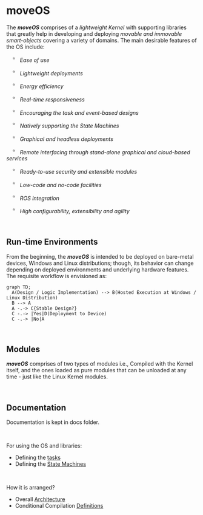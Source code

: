 # moveOS

The ***moveOS*** comprises of a *lightweight Kernel* with supporting libraries that greatly help in developing and deploying *movable and immovable smart-objects* covering a variety of domains. The main desirable features of the OS include:

&nbsp; &nbsp; <sup>:star:</sup> &nbsp; *Ease of use*

&nbsp; &nbsp; <sup>:star:</sup> &nbsp; *Lightweight deployments*

&nbsp; &nbsp; <sup>:star:</sup> &nbsp; *Energy efficiency*

&nbsp; &nbsp; <sup>:star:</sup> &nbsp; *Real-time responsiveness*

&nbsp; &nbsp; <sup>:star:</sup> &nbsp; *Encouraging the task and event-based designs*

&nbsp; &nbsp; <sup>:star:</sup> &nbsp; *Natively supporting the State Machines*

&nbsp; &nbsp; <sup>:star:</sup> &nbsp; *Graphical and headless deployments*

&nbsp; &nbsp; <sup>:star:</sup> &nbsp; *Remote interfacing through stand-alone graphical and cloud-based services*

&nbsp; &nbsp; <sup>:star:</sup> &nbsp; *Ready-to-use security and extensible modules*

&nbsp; &nbsp; <sup>:star:</sup> &nbsp; *Low-code and no-code facilities*

&nbsp; &nbsp; <sup>:star:</sup> &nbsp; *ROS integration*

&nbsp; &nbsp; <sup>:star:</sup> &nbsp; *High configurability, extensibility and agility*



&nbsp;

## Run-time Environments

From the beginning, the ***moveOS*** is intended to be deployed on bare-metal devices, Windows and Linux distributions; though, its behavior can change depending on deployed environments and underlying hardware features. The requisite workflow is envisioned as:

```mermaid
graph TD;
  A(Design / Logic Implementation) --> B(Hosted Execution at Windows / Linux Distribution)
  B --> A
  A -.-> C{Stable Design?}
  C -.-> |Yes|D(Deployment to Device)
  C -.-> |No|A
```



&nbsp;

## Modules

***moveOS*** comprises of two types of modules i.e., Compiled with the Kernel itself, and the ones loaded as pure modules that can be unloaded at any time - just like the Linux Kernel modules.



&nbsp;

## Documentation

Documentation is kept in docs folder.


&nbsp;

For using the OS and libraries:

  * Defining the [tasks](./docs/usage/Tasks.md)
  * Defining the [State Machines](./docs/usage/StateMachine.md)


&nbsp;

How it is arranged?

  * Overall [Architecture](./docs/contrib/Architecture.md)
  * Conditional Compilation [Definitions](./docs/contrib/Defines.md)
